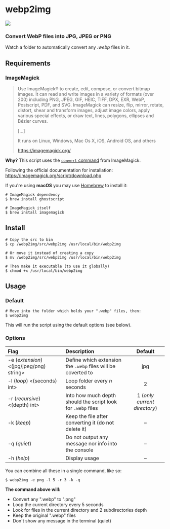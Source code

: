 # webp2img

![](https://i.imgur.com/WRSUJcV.gif)

### Convert WebP files into JPG, JPEG or PNG

Watch a folder to automatically convert any _.webp_ files in it.

## Requirements

### ImageMagick

> Use ImageMagick® to create, edit, compose, or convert bitmap images. It can read and write images in a variety of formats (over 200) including PNG, JPEG, GIF, HEIC, TIFF, DPX, EXR, WebP, Postscript, PDF, and SVG. ImageMagick can resize, flip, mirror, rotate, distort, shear and transform images, adjust image colors, apply various special effects, or draw text, lines, polygons, ellipses and Bézier curves.
>
> [...]
>
> It runs on Linux, Windows, Mac Os X, iOS, Android OS, and others
>
> https://imagemagick.org/

**Why?** This script uses the [`convert` command](https://imagemagick.org/script/convert.php) from ImageMagick.

Following the official documentation for installation: https://imagemagick.org/script/download.php

If you're using **macOS** you may use [Homebrew](https://brew.sh/) to install it:

```
# ImageMagick dependency
$ brew install ghostscript

# ImageMagick itself
$ brew install imagemagick
```

## Install

```
# Copy the src to bin
$ cp /webp2img/src/webp2img /usr/local/bin/webp2img

# Or move it instead of creating a copy
$ mv /webp2img/src/webp2img /usr/local/bin/webp2img

# Then make it executable (to use it globally)
$ chmod +x /usr/local/bin/webp2img
```

## Usage

### Default

```
# Move into the folder which holds your ".webp" files, then:
$ webp2img
```

This will run the script using the default options (see below).

### Options

| Flag          | Description    | Default |
| :------------- |:-------------| :-----:|
| -e (_extension_) <(jpg/jpeg/png) string> | Define which extension the `.webp` files will be coverted to | jpg ||
| -l (_loop_) <(seconds) int> | Loop folder every _n_ seconds | 2 ||
| -r (_recursive_) <(depth) int> | Into how much depth should the script look for `.webp` files | 1 (_only current directory_) ||
| -k (_keep_) | Keep the file after converting it (do not delete it) | – ||
| -q (_quiet_) | Do not output any message nor info into the console | – ||
| -h (_help_) | Display usage | – ||

You can combine all these in a single command, like so:

```
$ webp2img -e png -l 5 -r 3 -k -q
```

**The command above will:**

- Convert any ".webp" to ".png"
- Loop the current directory every 5 seconds
- Look for files in the current directory and 2 subdirectories depth
- Keep the original ".webp" files
- Don't show any message in the terminal (quiet)
